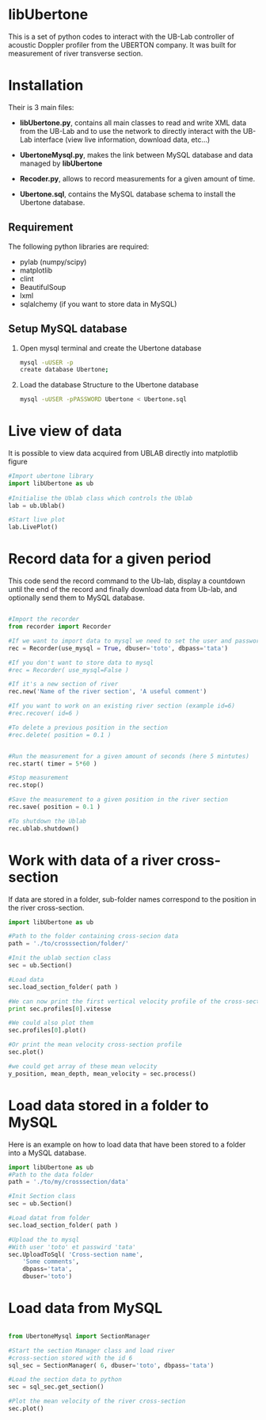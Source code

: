 # libUbertone
This is a set of python codes to interact with the UB-Lab controller of acoustic Doppler profiler from the UBERTON company. It was built for measurement of river transverse section.

# Installation

Their is 3 main files: 

* **libUbertone.py**, contains all main classes to read and write XML data from the UB-Lab and to use the network to directly interact with the UB-Lab interface (view live information, download data, etc...)

* **UbertoneMysql.py**, makes the link between MySQL database and data managed by **libUbertone**

* **Recoder.py**, allows to record measurements for a given amount of time.

* **Ubertone.sql**, contains the MySQL database schema to install the Ubertone database.

## Requirement

The following python libraries are required:

* pylab (numpy/scipy)
* matplotlib
* clint
* BeautifulSoup
* lxml
* sqlalchemy (if you want to store data in MySQL)

## Setup MySQL database 

1. Open mysql terminal and create the Ubertone database 

    ```bash
    mysql -uUSER -p
    create database Ubertone;
    ```
2. Load the database Structure to the Ubertone database 

    ```bash
    mysql -uUSER -pPASSWORD Ubertone < Ubertone.sql
    ```
    
# Live view of data 

It is possible to view data acquired from UBLAB directly into matplotlib figure


```python
#Import ubertone library
import libUbertone as ub
   
#Initialise the Ublab class which controls the Ublab
lab = ub.Ublab()

#Start live plot
lab.LivePlot()
```

# Record data for a given period

This code send the record command to the Ub-lab, display a countdown until the end of the record and finally download data from Ub-lab, and optionally send them to MySQL database.

```python

#Import the recorder
from recorder import Recorder

#If we want to import data to mysql we need to set the user and password of mysql server.
rec = Recorder(use_mysql = True, dbuser='toto', dbpass='tata')

#If you don't want to store data to mysql
#rec = Recorder( use_mysql=False )

#If it's a new section of river
rec.new('Name of the river section', 'A useful comment')

#If you want to work on an existing river section (example id=6)
#rec.recover( id=6 )

#To delete a previous position in the section
#rec.delete( position = 0.1 )


#Run the measurement for a given amount of seconds (here 5 mintutes)
rec.start( timer = 5*60 )

#Stop measurement
rec.stop()

#Save the measurement to a given position in the river section
rec.save( position = 0.1 )

#To shutdown the Ublab
rec.ublab.shutdown()
```

# Work with data of a river cross-section

If data are stored in a folder, sub-folder names correspond to the position in the river cross-section. 

```python
import libUbertone as ub

#Path to the folder containing cross-secion data
path = './to/crosssection/folder/'

#Init the ublab section class
sec = ub.Section()

#Load data 
sec.load_section_folder( path )

#We can now print the first vertical velocity profile of the cross-section
print sec.profiles[0].vitesse

#We could also plot them
sec.profiles[0].plot()

#Or print the mean velocity cross-section profile
sec.plot()

#we could get array of these mean velocity
y_position, mean_depth, mean_velocity = sec.process()
```

# Load data stored in a folder to MySQL

Here is an example on how to load data that have been stored to a folder into a MySQL database.

```python
import libUbertone as ub
#Path to the data folder
path = './to/my/crosssection/data'

#Init Section class
sec = ub.Section()

#Load datat from folder
sec.load_section_folder( path )

#Upload the to mysql
#With user 'toto' et passwird 'tata'
sec.UploadToSql( 'Cross-section name',
    'Some comments',
    dbpass='tata',
    dbuser='toto')
```


# Load data from MySQL

```python

from UbertoneMysql import SectionManager

#Start the section Manager class and load river 
#cross-section stored with the id 6
sql_sec = SectionManager( 6, dbuser='toto', dbpass='tata')

#Load the section data to python
sec = sql_sec.get_section()

#Plot the mean velocity of the river cross-section
sec.plot()
```



